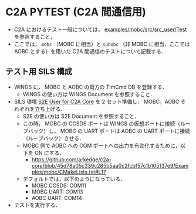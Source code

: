 # C2A PYTEST (C2A 間通信用)
- C2A におけるテスト一般については， [examples/mobc/src/src_user/Test](../../../../mobc/src/src_user/Test) を参照すること．
- ここでは， `mobc` （MOBC に相当）と `subobc` （非 MOBC に相当．ここでは AOBC とする）を用いた C2A 間通信のテストについて記載する．

## テスト用 SILS 構成
- WINGS に， MOBC と AOBC の両方の TlmCmd DB を登録する．
    - WINGS の使い方は WINGS Document を参照すること．
- SILS 環境 [S2E User for C2A Core](https://github.com/ut-issl/s2e-user-for-c2a-core) を 2 セット準備し， MOBC，AOBC それぞれを立ち上げる．
    - S2E の使い方は S2E Document を参照すること．
    - この時， MOBC の CCSDS ポートは WINGS の仮想ポートに接続（ループバック）し， MOBC の UART ポートは AOBC の UART ポートに接続（ループバック）させる．
    - MOBC 側で AOBC への COM ポートへの出力を有効化するために，以下を ON にする．
        - https://github.com/arkedge/c2a-core/blob/45d78a05c339c285b5aa0c2fcbf57c1b105137e9/Examples/mobc/CMakeLists.txt#L17
    - デフォルトでは，以下のようになっている．
        - MOBC CCSDS: COM11
        - MOBC UART: COM13
        - AOBC UART: COM14
- テストを実行する．
